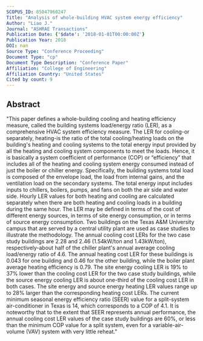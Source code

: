 ```yaml
---
SCOPUS_ID: 85047960247
Title: "Analysis of whole-building HVAC system energy efficiency"
Author: "Liao J."
Journal: "ASHRAE Transactions"
Publication Date: {'$date': '2018-01-01T00:00:00Z'}
Publication Year: 2018
DOI: nan
Source Type: "Conference Proceeding"
Document Type: "cp"
Document Type Description: "Conference Paper"
Affiliation: "College of Engineering"
Affiliation Country: "United States"
Cited by count: 9
---
```


## Abstract
"This paper defines a whole-building cooling and heating efficiency measure, called the building systems load/energy ratio (LER), as a comprehensive HVAC system efficiency measure. The LER for cooling-or separately, heating-is the ratio of the total cooling/heating loads on the building's heating and cooling systems to the total energy input provided by all the heating and cooling system components to meet the loads. Hence, it is basically a system coefficient of performance (COP) or “efficiency” that includes all of the heating and cooling system energy consumed instead of just the boiler or chiller energy. Specifically, the building systems total load is composed of the envelope load, the load from internal gains, and the ventilation load on the secondary systems. The total energy input includes inputs to chillers, boilers, pumps, and fans on both the air side and water side. Hourly LER values for both heating and cooling are calculated separately when there are both heating and cooling loads in a building during the same hour. The LER may be defined in terms of the cost of different energy sources, in terms of site energy consumption, or in terms of source energy consumption. Two buildings on the Texas A&M University campus that are served by a central utility plant are used as case studies to illustrate the methodology. The annual cooling cost LERs for the two case study buildings are 2.28 and 2.46 (1.54kW/ton and 1.43kW/ton), respectively-about half of the chiller plant's annual average cooling load/energy ratio of 4.6. The annual heating cost LER for these buildings is 0.043 for one building and 0.46 for the other building, while the boiler plant average heating efficiency is 0.79. The site energy cooling LER is 19% to 37% lower than the cooling cost LER for the two case study buildings, while the source energy cooling LER is about one-third of the cooling cost LER in both cases. The site energy and source energy heating LER values range up to 28% larger than the corresponding heating cost LERs. The current minimum seasonal energy efficiency ratio (SEER) value for a split-system air-conditioner in Texas is 14, which corresponds to a COP of 4.1. It is noteworthy that to the extent that SEER represents annual performance, the annual cooling cost LER values of the case study buildings are 60%, or less than the minimum COP value for a split system, even for a variable-air-volume (VAV) system with very little reheat."
